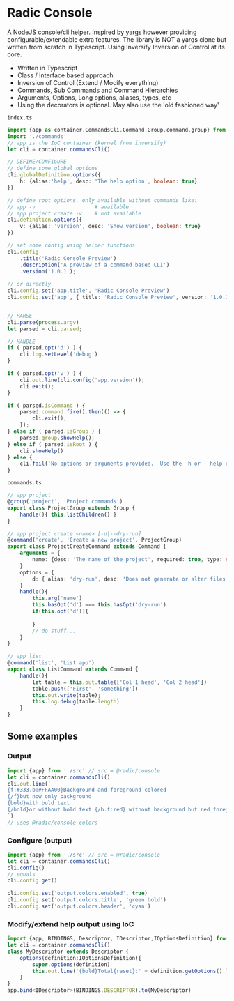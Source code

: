 # Radic Console
A NodeJS console/cli helper. Inspired by yargs however providing configurable/extendable extra features. 
The library is NOT a yargs clone but written from scratch in Typescript. Using Inversify Inversion of Control at its core.
 
- Written in Typescript
- Class / Interface based approach
- Inversion of Control (Extend / Modify everything)
- Commands, Sub Commands and Command Hierarchies
- Arguments, Options, Long options, aliases, types, etc
- Using the decorators is optional. May also use the 'old fashioned way' 

`index.ts`
```typescript
import {app as container,CommandsCli,Command,Group,command,group} from './src' // src = @radic/console
import './commands'
// app is the IoC container (kernel from inversify)
let cli = container.commandsCli()

// DEFINE/CONFIGURE
// define some global options
cli.globalDefinition.options({
    h: {alias:'help', desc: 'The help option', boolean: true}
})

// define root options. only available without commands like: 
// app -v                   # available
// app project create -v    # not available
cli.definition.options({
    v: {alias: 'version', desc: 'Show version', boolean: true}
})

// set some config using helper functions
cli.config
    .title('Radic Console Preview')
    .description('A preview of a command based CLI')
    .version('1.0.1');
    
// or directly
cli.config.set('app.title', 'Radic Console Preview')
cli.config.set('app', { title: 'Radic Console Preview', version: '1.0.1' })


// PARSE
cli.parse(process.argv)
let parsed = cli.parsed;

// HANDLE
if ( parsed.opt('d') ) {
    cli.log.setLevel('debug')
}

if ( parsed.opt('v') ) {
    cli.out.line(cli.config('app.version'));
    cli.exit();
}

if ( parsed.isCommand ) {
    parsed.command.fire().then(() => {
        cli.exit();
    });
} else if ( parsed.isGroup ) {
    parsed.group.showHelp();
} else if ( parsed.isRoot ) {
    cli.showHelp()
} else {
    cli.fail('No options or arguments provided.  Use the -h or --help option to show what can be done')
}
```

`commands.ts`
```typescript
// app project
@group('project', 'Project commands')
export class ProjectGroup extends Group {
    handle(){ this.listChildren() }
}

// app project create <name> [-d|--dry-run]
@command('create', 'Create a new project', ProjectGroup)
export class ProjectCreateCommand extends Command {
    arguments = {
        name: {desc: 'The name of the project', required: true, type: string }
    }
    options = {
        d: { alias: 'dry-run', desc: 'Does not generate or alter files' }
    }
    handle(){
        this.arg('name')
        this.hasOpt('d') === this.hasOpt('dry-run')
        if(this.opt('d')){
        
        }
        // do stuff...
    }
}

// app list
@command('list', 'List app')
export class ListCommand extends Command {
    handle(){
        let table = this.out.table(['Col 1 head', 'Col 2 head'])
        table.push(['First', 'something'])
        this.out.write(table);
        this.log.debug(table.length)
    }
}

```


## Some examples
### Output
```typescript
import {app} from './src' // src = @radic/console
let cli = container.commandsCli()
cli.out.line(`
{f:#333.b:#FFAA00}Background and foreground colored 
{/f}but now only background 
{bold}with bold text
{/bold}or without bold text {/b.f:red} without background but red foreground{reset}
`)
// uses @radic/console-colors
```

### Configure (output)
```typescript
import {app} from './src' // src = @radic/console
let cli = container.commandsCli()
cli.config()
// equals
cli.config.get()

cli.config.set('output.colors.enabled', true)
cli.config.set('output.colors.title', 'green bold')
cli.config.set('output.colors.header', 'cyan')

```

### Modify/extend help output using IoC                       
```typescript
import {app, BINDINGS, Descriptor, IDescriptor,IOptionsDefinition} from './src'  
let cli = container.commandsCli()
class MyDescriptor extends Descriptor {
    options(definition:IOptionsDefinition){
        super.options(definition)
        this.out.line('{bold}Total{reset}:' + definition.getOptions().length)
    }
}
app.bind<IDescriptor>(BINDINGS.DESCRIPTOR).to(MyDescriptor)
```
